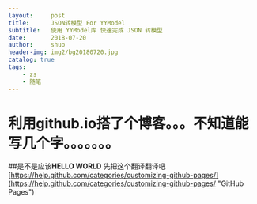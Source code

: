 ```yaml
---
layout:     post
title:      JSON转模型 For YYModel
subtitle:   使用 YYModel库 快速完成 JSON 转模型
date:       2018-07-20
author:     shuo
header-img: img2/bg20180720.jpg
catalog: true
tags:
    - zs
    - 随笔
---
```




# 利用github.io搭了个博客。。。不知道能写几个字。。。。。。。
##是不是应该**HELLO WORLD**
先把这个翻译翻译吧
[https://help.github.com/categories/customizing-github-pages/](https://help.github.com/categories/customizing-github-pages/ "GitHub Pages")

